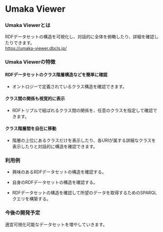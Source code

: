 # Umaka Viewer
### Umaka Viewerとは
RDFデータセットの構造を可視化し、対話的に全体を俯瞰したり、詳細を確認したりできます。  
https://umaka-viewer.dbcls.jp/

### Umaka Viewerの特徴

#### RDFデータセットのクラス階層構造などを簡単に確認

* オントロジーで定義されているクラス構造を確認できます。

#### クラス間の関係も視覚的に表示

* RDFトリプルで結ばれるクラス間の関係を、任意のクラスを指定して確認できます。

#### クラス階層間を自在に移動

* 階層の上位にあるクラスだけを表示したり、各URIが属する詳細なクラスを表示したりと対話的に構造を確認できます。

### 利用例

* 興味のあるRDFデータセットの構造を確認する。

* 自身のRDFデータセットの構造を確認する。

* RDFデータセットの構造を確認して所望のデータを取得するためのSPARQLクエリを構築する。

### 今後の開発予定

適宜可視化可能なデータセットを増やしていきます。
